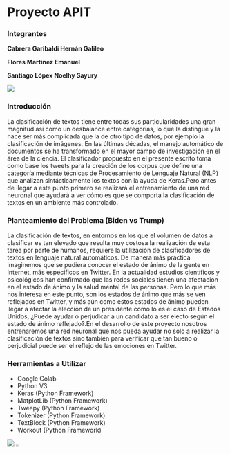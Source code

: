 # Proyecto APIT

### Integrantes

**Cabrera Garibaldi Hernán Galileo**

**Flores Martinez Emanuel**

**Santiago Lópex Noelhy Sayury**

![](https://www.atlahua.com/tesis/images/escudos.jpg)

### Introducción

La clasificación de textos tiene entre todas sus particularidades una gran magnitud así como un desbalance entre categorías, lo que la distingue y la hace ser más complicada que la de otro tipo de datos, por ejemplo la clasificación de imágenes. En las últimas décadas, el manejo automático de documentos se ha transformado en el mayor campo de investigación en el área de la ciencia. 
El clasificador propuesto en el presente escrito toma como base los tweets para la creación de los corpus que define una categoría mediante técnicas de Procesamiento de Lenguaje Natural (NLP) que analizan sintácticamente los textos con la ayuda de Keras.Pero antes de llegar a este punto primero se realizará el entrenamiento de una red neuronal que ayudará a ver cómo es que se comporta la clasificación de textos en un ambiente más controlado. 

### Planteamiento del Problema (Biden vs Trump)

La clasificación de textos, en entornos en los que el volumen de datos a clasificar es tan elevado que resulta muy costosa la realización de esta tarea por parte de humanos, requiere la utilización de clasificadores de textos en lenguaje natural automáticos. De manera más práctica imaginemos que se pudiera conocer el estado de ánimo de la gente en Internet, más especificos en Twitter. En la actualidad estudios científicos y psicológicos han confirmado que las redes sociales tienen una afectación en el estado de ánimo y la salud mental de las personas. Pero lo que más nos interesa en este punto, son los estados de ánimo que más se ven reflejados en Twitter, y más aún como estos estados de ánimo pueden llegar a afectar la elección de un presidente como lo es el caso de Estados Unidos, ¿Puede ayudar o perjudicar a un candidato a ser electo según el estado de ánimo reflejado?.En el desarrollo de este proyecto nosotros entrenaremos una red neuronal que nos pueda ayudar no solo a realizar la clasificación de textos sino también para verificar que tan bueno o perjudicial puede ser el reflejo de las emociones en Twitter.

### Herramientas a Utilizar

- Google Colab
- Python V3
- Keras (Python Framework)
- MatplotLib (Python Framework)
- Tweepy (Python Framework)
- Tokenizer (Python Framework)
- TextBlock (Python Framework)
- Workout (Python Framework)

<img src="https://prod-discovery.edx-cdn.org/media/course/image/fa82aec4-f617-4efc-b64e-2855f1567df4-3c78499bb9f8.small.png" style="zoom:100%;" />

<img src="https://blogs.iadb.org/conocimiento-abierto/wp-content/uploads/sites/10/2018/09/banner-smartreader-herramienta-de-analisis-de-texto.png" style="zoom:35%;" />